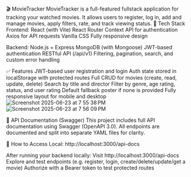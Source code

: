 🎬 MovieTracker
MovieTracker is a full-featured fullstack application for tracking your watched movies.
It allows users to register, log in, add and manage movies, apply filters, rate, and track viewing status.
🔧 Tech Stack
   Frontend:
React (with Vite)
React Router
Context API for authentication
Axios for API requests
Vanilla CSS
Fully responsive design

   Backend:
Node.js + Express
MongoDB (with Mongoose)
JWT-based authentication
RESTful API (/api/v1)
Filtering, pagination, search, and custom error handling

✅ Features
 JWT-based user registration and login
 Auth state stored in localStorage with protected routes
 Full CRUD for movies (create, read, update, delete)
 Search by title and director
 Filter by genre, age rating, status, and user rating 
 Default fallback poster if none is provided
 Fully responsive layout for mobile and desktop
![Screenshot 2025-06-23 at 7 55 38 PM](https://github.com/user-attachments/assets/8b2dca71-f904-4fa9-8f5d-c522a4e8a436)
![Screenshot 2025-06-23 at 7 56 09 PM](https://github.com/user-attachments/assets/532ab2b9-fbb2-4dff-b142-e5cba8142f61)

 📖 API Documentation (Swagger)
This project includes full API documentation using Swagger (OpenAPI 3.0). All endpoints are documented and split into separate YAML files for clarity.

🔹 How to Access
Local: http://localhost:3000/api-docs

After running your backend locally:
Visit http://localhost:3000/api-docs
Explore and test endpoints (e.g. register, login, create/delete/update/get a movie)
Authorize with a Bearer token to test protected routes